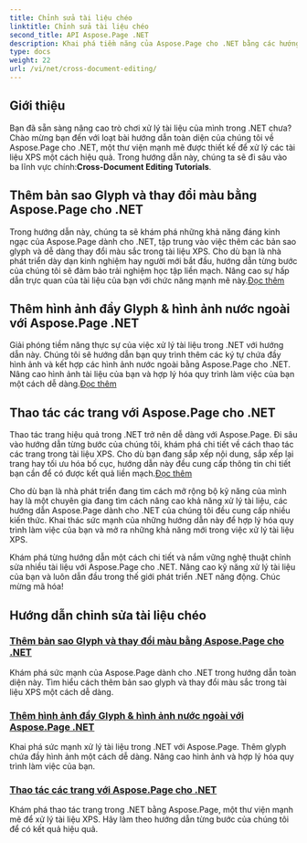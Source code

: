 ```yaml
---
title: Chỉnh sửa tài liệu chéo
linktitle: Chỉnh sửa tài liệu chéo
second_title: API Aspose.Page .NET
description: Khai phá tiềm năng của Aspose.Page cho .NET bằng các hướng dẫn của chúng tôi. Thêm bản sao glyph, thay đổi màu sắc và thao tác các trang dễ dàng trong tài liệu XPS.
type: docs
weight: 22
url: /vi/net/cross-document-editing/
---
```


## Giới thiệu

 Bạn đã sẵn sàng nâng cao trò chơi xử lý tài liệu của mình trong .NET chưa? Chào mừng bạn đến với loạt bài hướng dẫn toàn diện của chúng tôi về Aspose.Page cho .NET, một thư viện mạnh mẽ được thiết kế để xử lý các tài liệu XPS một cách hiệu quả. Trong hướng dẫn này, chúng ta sẽ đi sâu vào ba lĩnh vực chính:**Cross-Document Editing Tutorials**.

## Thêm bản sao Glyph và thay đổi màu bằng Aspose.Page cho .NET

 Trong hướng dẫn này, chúng ta sẽ khám phá những khả năng đáng kinh ngạc của Aspose.Page dành cho .NET, tập trung vào việc thêm các bản sao glyph và dễ dàng thay đổi màu sắc trong tài liệu XPS. Cho dù bạn là nhà phát triển dày dạn kinh nghiệm hay người mới bắt đầu, hướng dẫn từng bước của chúng tôi sẽ đảm bảo trải nghiệm học tập liền mạch. Nâng cao sự hấp dẫn trực quan của tài liệu của bạn với chức năng mạnh mẽ này.[Đọc thêm](./add-glyph-clone-and-change-color/)

## Thêm hình ảnh đầy Glyph & hình ảnh nước ngoài với Aspose.Page .NET

Giải phóng tiềm năng thực sự của việc xử lý tài liệu trong .NET với hướng dẫn này. Chúng tôi sẽ hướng dẫn bạn quy trình thêm các ký tự chứa đầy hình ảnh và kết hợp các hình ảnh nước ngoài bằng Aspose.Page cho .NET. Nâng cao hình ảnh tài liệu của bạn và hợp lý hóa quy trình làm việc của bạn một cách dễ dàng.[Đọc thêm](./add-image-filled-glyph-and-foreign-image/)

## Thao tác các trang với Aspose.Page cho .NET

 Thao tác trang hiệu quả trong .NET trở nên dễ dàng với Aspose.Page. Đi sâu vào hướng dẫn từng bước của chúng tôi, khám phá chi tiết về cách thao tác các trang trong tài liệu XPS. Cho dù bạn đang sắp xếp nội dung, sắp xếp lại trang hay tối ưu hóa bố cục, hướng dẫn này đều cung cấp thông tin chi tiết bạn cần để có được kết quả liền mạch.[Đọc thêm](./manipulate-pages/)

Cho dù bạn là nhà phát triển đang tìm cách mở rộng bộ kỹ năng của mình hay là một chuyên gia đang tìm cách nâng cao khả năng xử lý tài liệu, các hướng dẫn Aspose.Page dành cho .NET của chúng tôi đều cung cấp nhiều kiến thức. Khai thác sức mạnh của những hướng dẫn này để hợp lý hóa quy trình làm việc của bạn và mở ra những khả năng mới trong việc xử lý tài liệu XPS.

Khám phá từng hướng dẫn một cách chi tiết và nắm vững nghệ thuật chỉnh sửa nhiều tài liệu với Aspose.Page cho .NET. Nâng cao kỹ năng xử lý tài liệu của bạn và luôn dẫn đầu trong thế giới phát triển .NET năng động. Chúc mừng mã hóa!
## Hướng dẫn chỉnh sửa tài liệu chéo
### [Thêm bản sao Glyph và thay đổi màu bằng Aspose.Page cho .NET](./add-glyph-clone-and-change-color/)
Khám phá sức mạnh của Aspose.Page dành cho .NET trong hướng dẫn toàn diện này. Tìm hiểu cách thêm bản sao glyph và thay đổi màu sắc trong tài liệu XPS một cách dễ dàng.
### [Thêm hình ảnh đầy Glyph & hình ảnh nước ngoài với Aspose.Page .NET](./add-image-filled-glyph-and-foreign-image/)
Khai phá sức mạnh xử lý tài liệu trong .NET với Aspose.Page. Thêm glyph chứa đầy hình ảnh một cách dễ dàng. Nâng cao hình ảnh và hợp lý hóa quy trình làm việc của bạn.
### [Thao tác các trang với Aspose.Page cho .NET](./manipulate-pages/)
Khám phá thao tác trang trong .NET bằng Aspose.Page, một thư viện mạnh mẽ để xử lý tài liệu XPS. Hãy làm theo hướng dẫn từng bước của chúng tôi để có kết quả hiệu quả.